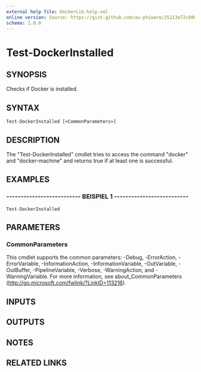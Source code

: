 ```yaml
---
external help file: DockerLib-help.xml
online version: Source: https://gist.github.com/au-phiware/25213e72c80040f398ba
schema: 2.0.0
---
```


# Test-DockerInstalled

## SYNOPSIS
Checks if Docker is installed.

## SYNTAX

```
Test-DockerInstalled [<CommonParameters>]
```

## DESCRIPTION
The "Test-DockerInstalled" cmdlet tries to access the command "docker" and "docker-machine" and returns true if at least one is successful.

## EXAMPLES

### -------------------------- BEISPIEL 1 --------------------------
```
Test-DockerInstalled
```

## PARAMETERS

### CommonParameters
This cmdlet supports the common parameters: -Debug, -ErrorAction, -ErrorVariable, -InformationAction, -InformationVariable, -OutVariable, -OutBuffer, -PipelineVariable, -Verbose, -WarningAction, and -WarningVariable. For more information, see about_CommonParameters (http://go.microsoft.com/fwlink/?LinkID=113216).

## INPUTS

## OUTPUTS

## NOTES

## RELATED LINKS


